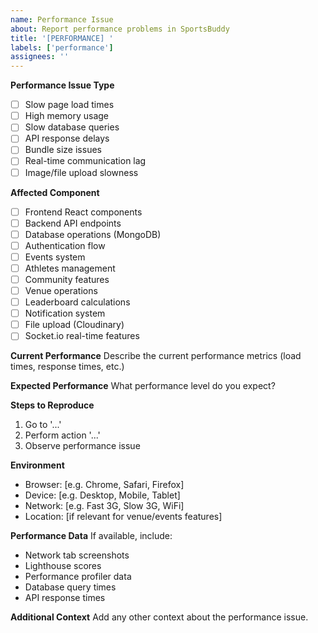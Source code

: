 ```yaml
---
name: Performance Issue
about: Report performance problems in SportsBuddy
title: '[PERFORMANCE] '
labels: ['performance']
assignees: ''
---
```


**Performance Issue Type**
- [ ] Slow page load times
- [ ] High memory usage
- [ ] Slow database queries
- [ ] API response delays
- [ ] Bundle size issues
- [ ] Real-time communication lag
- [ ] Image/file upload slowness

**Affected Component**
- [ ] Frontend React components
- [ ] Backend API endpoints
- [ ] Database operations (MongoDB)
- [ ] Authentication flow
- [ ] Events system
- [ ] Athletes management
- [ ] Community features
- [ ] Venue operations
- [ ] Leaderboard calculations
- [ ] Notification system
- [ ] File upload (Cloudinary)
- [ ] Socket.io real-time features

**Current Performance**
Describe the current performance metrics (load times, response times, etc.)

**Expected Performance**
What performance level do you expect?

**Steps to Reproduce**
1. Go to '...'
2. Perform action '...'
3. Observe performance issue

**Environment**
- Browser: [e.g. Chrome, Safari, Firefox]
- Device: [e.g. Desktop, Mobile, Tablet]
- Network: [e.g. Fast 3G, Slow 3G, WiFi]
- Location: [if relevant for venue/events features]

**Performance Data**
If available, include:
- Network tab screenshots
- Lighthouse scores
- Performance profiler data
- Database query times
- API response times

**Additional Context**
Add any other context about the performance issue.